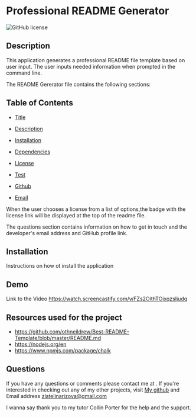# Professional README Generator
![GitHub license](https://img.shields.io/badge/license-MIT-blue.svg)
    
## Description
   This application generates a professional README file template based on user input. The user inputs needed information when prompted in the command line.

The README Gererator file contains the following sections:
  
## Table of Contents
 
- [Title](#Title) 
    
- [Description](#Description)

- [Installation](#Installation)

- [Dependencies](#Dependencies)

- [License](#license)

- [Test](#Test)

- [Github](#Github)

- [Email](#Email)
    
When the user chooses a license from a list of options,the badge with the license link will be displayed at the top of the readme file.

The questions section contains information on how to get in touch and the developer's email address and GitHub profile link.

## Installation
Instructions on how ot install the application

## Demo
Link to the Video
https://watch.screencastify.com/v/FZs2OithTOixqzsIjudq

## Resources used for the project
- https://github.com/othneildrew/Best-README-Template/blob/master/README.md
- https://nodejs.org/en
- https://www.npmjs.com/package/chalk



## Questions
  
If you have any questions or comments please contact me at [](). If you're interested in checking out any of my other projects, visit [My github](http://github.com/Goldie369) and Email address zlatelinarizova@gmail.com

I wanna say thank you to my tutor Collin Porter for the help and the support.

